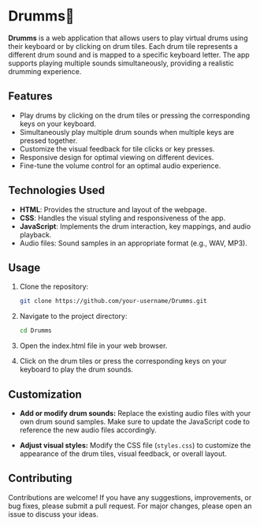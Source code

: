 # Drumms🥁

**Drumms** is a web application that allows users to play virtual drums using their keyboard or by clicking on drum tiles. Each drum tile represents a different drum sound and is mapped to a specific keyboard letter. The app supports playing multiple sounds simultaneously, providing a realistic drumming experience.

## Features

- Play drums by clicking on the drum tiles or pressing the corresponding keys on your keyboard.
- Simultaneously play multiple drum sounds when multiple keys are pressed together.
- Customize the visual feedback for tile clicks or key presses.
- Responsive design for optimal viewing on different devices.
- Fine-tune the volume control for an optimal audio experience.

## Technologies Used

- **HTML**: Provides the structure and layout of the webpage.
- **CSS**: Handles the visual styling and responsiveness of the app.
- **JavaScript**: Implements the drum interaction, key mappings, and audio playback.
- Audio files: Sound samples in an appropriate format (e.g., WAV, MP3).

## Usage

1. Clone the repository:

   ```bash
   git clone https://github.com/your-username/Drumms.git

2. Navigate to the project directory:

    ```bash
    cd Drumms

3. Open the index.html file in your web browser.

4. Click on the drum tiles or press the corresponding keys on your keyboard to play the drum sounds.

## Customization

- **Add or modify drum sounds:** Replace the existing audio files with your own drum sound samples. Make sure to update the JavaScript code to reference the new audio files accordingly.

- **Adjust visual styles:** Modify the CSS file (`styles.css`) to customize the appearance of the drum tiles, visual feedback, or overall layout.

## Contributing

Contributions are welcome! If you have any suggestions, improvements, or bug fixes, please submit a pull request. For major changes, please open an issue to discuss your ideas.
